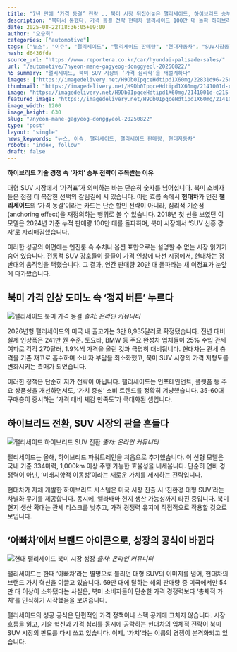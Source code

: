 ```yaml
---
title: "7년 만에 ‘가격 동결’ 전략 .. 북미 시장 뒤집어놓은 팰리세이드, 하이브리드 승부수"
description: "북미서 통했다, 가격 동결 전략 현대차 팰리세이드 100만 대 돌파 하이브리드·가성비로 승부수 던져 ..."
date: 2025-08-22T18:36:05+09:00
author: "오승희"
categories: ["automotive"]
tags: ["뉴스", "이슈", "팰리세이드", "팰리세이드 판매량", "현대자동차", "SUV시장동향", "자동차가격전략"]
hash: d6436fda
source_url: "https://www.reportera.co.kr/car/hyundai-palisade-sales/"
url: "/automotive/7nyeon-mane-gagyeog-donggyeol-20250822/"
h5_summary: "팰리세이드, 북미 SUV 시장의 ‘가격 심리학’을 재설계하다"
images: ["https://imagedelivery.net/H9Db0IpqceHdtipd1X60mg/22831d96-25e1-42c4-d5d8-d9b06ed3ca00/public", "https://imagedelivery.net/H9Db0IpqceHdtipd1X60mg/2141001d-c215-4152-f5e9-7787242f4a00/public", "https://imagedelivery.net/H9Db0IpqceHdtipd1X60mg/acc40f3f-48c2-43e3-a25e-f76bf9793600/public", "https://imagedelivery.net/H9Db0IpqceHdtipd1X60mg/214f426d-d789-47d4-dd52-195455cf6a00/public"]
thumbnail: "https://imagedelivery.net/H9Db0IpqceHdtipd1X60mg/2141001d-c215-4152-f5e9-7787242f4a00/public"
image: "https://imagedelivery.net/H9Db0IpqceHdtipd1X60mg/2141001d-c215-4152-f5e9-7787242f4a00/public"
featured_image: "https://imagedelivery.net/H9Db0IpqceHdtipd1X60mg/2141001d-c215-4152-f5e9-7787242f4a00/public"
image_width: 1200
image_height: 630
slug: "7nyeon-mane-gagyeog-donggyeol-20250822"
type: "post"
layout: "single"
news_keywords: "뉴스, 이슈, 팰리세이드, 팰리세이드 판매량, 현대자동차"
robots: "index, follow"
draft: false
---
```


**하이브리드 기술 경쟁 속 ‘가치’ 승부 전략이 주목받는 이유**

대형 SUV 시장에서 ‘가격표’가 의미하는 바는 단순히 숫자를 넘어섭니다. 북미 소비자들은 점점 더 복잡한 선택의 갈림길에 서 있습니다. 이런 흐름 속에서 **현대차**가 던진 **팰리세이드**의 ‘가격 동결’이라는 카드는 단순 할인 전략이 아니라, 심리적 기준점(anchoring effect)을 재정의하는 행위로 볼 수 있습니다. 2018년 첫 선을 보였던 이 모델은 2024년 기준 누적 판매량 100만 대를 돌파하며, 북미 시장에서 ‘SUV 신흥 강자’로 자리매김했습니다.

이러한 성공의 이면에는 엔진룸 속 수치나 옵션 표만으로는 설명할 수 없는 시장 읽기가 숨어 있습니다. 전통적 SUV 강호들이 줄줄이 가격 인상에 나선 시점에서, 현대차는 정반대의 움직임을 택했습니다. 그 결과, 연간 판매량 20만 대 돌파라는 새 이정표가 눈앞에 다가왔습니다.

## 북미 가격 인상 도미노 속 ‘정지 버튼’ 누르다

![팰리세이드 북미 가격 동결](https://imagedelivery.net/H9Db0IpqceHdtipd1X60mg/acc40f3f-48c2-43e3-a25e-f76bf9793600/public)
*출처: 온라인 커뮤니티*


2026년형 팰리세이드의 미국 내 출고가는 3만 8,935달러로 확정됐습니다. 전년 대비 실제 인상폭은 241만 원 수준. 토요타, BMW 등 주요 완성차 업체들이 25% 수입 관세 여파로 각각 270달러, 1.9%씩 가격을 올린 것과 극명히 대비됩니다. 현대차는 관세 충격을 기존 재고로 흡수하며 소비자 부담을 최소화했고, 북미 SUV 시장의 가격 지형도를 변화시키는 촉매가 되었습니다.

이러한 정책은 단순히 저가 전략이 아닙니다. 팰리세이드는 인포테인먼트, 플랫폼 등 주요 상품성을 개선하면서도, ‘가치 중심’ 소비 트렌드를 정확히 겨냥했습니다. 35-60대 구매층이 중시하는 ‘가격 대비 체감 만족도’가 극대화된 셈입니다.

## 하이브리드 전환, SUV 시장의 판을 흔들다

![팰리세이드 하이브리드 SUV 전환](https://imagedelivery.net/H9Db0IpqceHdtipd1X60mg/214f426d-d789-47d4-dd52-195455cf6a00/public)
*출처: 온라인 커뮤니티*


팰리세이드는 올해, 하이브리드 파워트레인을 처음으로 추가했습니다. 이 신형 모델은 국내 기준 334마력, 1,000km 이상 주행 가능한 효율성을 내세웁니다. 단순히 연비 경쟁력이 아닌, ‘미래지향적 이동성’이라는 새로운 가치를 제시하는 전략입니다.

현대차가 자체 개발한 하이브리드 시스템은 미국 시장 진출 시 ‘친환경 대형 SUV’라는 차별화 무기를 제공합니다. 동시에, 앨라배마 현지 생산 가능성까지 타진 중입니다. 북미 현지 생산 확대는 관세 리스크를 낮추고, 가격 경쟁력 유지에 직접적으로 작용할 것으로 보입니다.

## ‘아빠차’에서 브랜드 아이콘으로, 성장의 공식이 바뀐다

![현대 팰리세이드 북미 시장 성장](https://imagedelivery.net/H9Db0IpqceHdtipd1X60mg/22831d96-25e1-42c4-d5d8-d9b06ed3ca00/public)
*출처: 온라인 커뮤니티*


팰리세이드는 한때 ‘아빠차’라는 별명으로 불리던 대형 SUV의 이미지를 넘어, 현대차의 브랜드 가치 혁신을 이끌고 있습니다. 69만 대에 달하는 해외 판매량 중 미국에서만 54만 대 이상이 소화됐다는 사실은, 북미 소비자들이 단순한 가격 경쟁력보다 ‘총체적 가치’를 인식하기 시작했음을 보여줍니다.

팰리세이드의 성공 공식은 단편적인 가격 정책이나 스펙 공개에 그치지 않습니다. 시장 흐름을 읽고, 기술 혁신과 가격 심리를 동시에 공략하는 현대차의 입체적 전략이 북미 SUV 시장의 판도를 다시 쓰고 있습니다. 이제, ‘가치’라는 이름의 경쟁이 본격화되고 있습니다.
